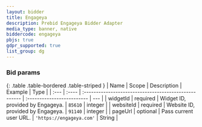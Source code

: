 ```yaml
---
layout: bidder
title: Engageya
description: Prebid Engageya Bidder Adapter
media_type: banner, native
biddercode: engageya
pbjs: true
gdpr_supported: true
list_group: dg
---
```


### Bid params

{: .table .table-bordered .table-striped }
| Name          | Scope    | Description                                            | Example                     | Type |
| :---          | :----    | :----------------------------------------------------  | :-------------------------  | --- |
| widgetId           | required | Widget ID, provided by Engageya.                   | `85610`    | integer |
| websiteId           | required | Website ID, provided by Engageya.                   | `91140`    | integer |
| pageUrl       |  optional        | Pass current user URL.                      |  `'https://engageya.com'`       | String |

